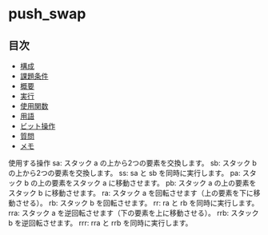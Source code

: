 # push_swap

## 目次
- [構成](#構成)
- [課題条件](#課題条件)
- [概要](#概要)
- [実行](#ビルドとクリーンコマンド)
- [使用関数](#使用関数)
- [用語](#用語)
- [ビット操作](#ビット操作)
- [質問](#質問)
- [メモ](#メモ)


使用する操作
sa: スタック a の上から2つの要素を交換します。
sb: スタック b の上から2つの要素を交換します。
ss: sa と sb を同時に実行します。
pa: スタック b の上の要素をスタック a に移動させます。
pb: スタック a の上の要素をスタック b に移動させます。
ra: スタック a を回転させます（上の要素を下に移動させる）。
rb: スタック b を回転させます。
rr: ra と rb を同時に実行します。
rra: スタック a を逆回転させます（下の要素を上に移動させる）。
rrb: スタック b を逆回転させます。
rrr: rra と rrb を同時に実行します。